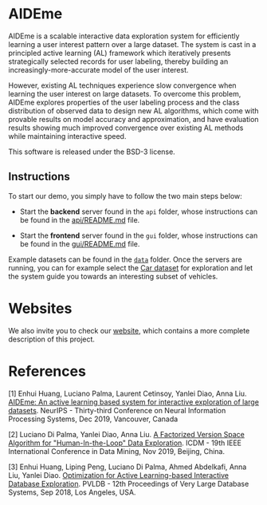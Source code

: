 # AIDEme

AIDEme is a scalable interactive data exploration system for efficiently learning a user interest pattern over a large dataset. 
The system is cast in a principled active learning (AL) framework which iteratively presents strategically selected records for user labeling, 
thereby building an increasingly-more-accurate model of the user interest. 

However, existing AL techniques experience slow convergence when learning the user interest on large datasets. To overcome this problem, 
AIDEme explores properties of the user labeling process and the class distribution of observed data to design new AL algorithms, 
which come with provable results on model accuracy and approximation, and have evaluation results showing much improved convergence over 
existing AL methods while maintaining interactive speed.

This software is released under the BSD-3 license.

## Instructions
To start our demo, you simply have to follow the two main steps below:

- Start the **backend** server found in the `api` folder, whose instructions can be found in the [api/README.md](api/README.md) file.

- Start the **frontend** server found in the `gui` folder, whose instructions can be found in the [gui/README.md](gui/README.md) file.

Example datasets can be found in the [`data`](data) folder. Once the servers are running, you can for example select
the [Car dataset](data/cars_raw.csv) for exploration and let the system guide you towards an interesting 
subset of vehicles.

# Websites
We also invite you to check our [website](https://www.lix.polytechnique.fr/aideme), which contains a more complete description of this project.


# References
[1] 
Enhui Huang, Luciano Palma, Laurent Cetinsoy, Yanlei Diao, Anna Liu.
[AIDEme: An active learning based system for interactive exploration of large datasets](https://nips.cc/Conferences/2019/Schedule?showEvent=15427).
NeurIPS - Thirty-third Conference on Neural Information Processing Systems, Dec 2019, Vancouver, Canada

[2] 
Luciano Di Palma, Yanlei Diao, Anna Liu. 
[A Factorized Version Space Algorithm for "Human-In-the-Loop" Data Exploration](https://hal.inria.fr/hal-02274497v2/document). 
ICDM - 19th IEEE International Conference in Data Mining, Nov 2019, Beijing, China.

[3] 
Enhui Huang, Liping Peng, Luciano Di Palma, Ahmed Abdelkafi, Anna Liu, Yanlei Diao.
[Optimization for Active Learning-based Interactive Database Exploration](http://www.vldb.org/pvldb/vol12/p71-huang.pdf). 
PVLDB - 12th Proceedings of Very Large Database Systems, Sep 2018, Los Angeles, USA.

